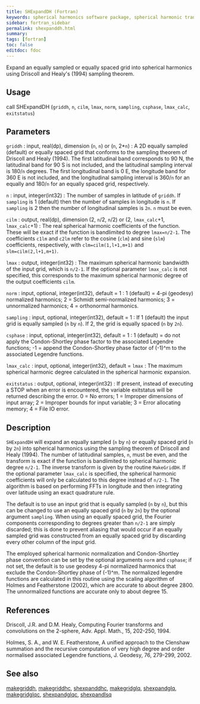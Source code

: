 ```yaml
---
title: SHExpandDH (Fortran)
keywords: spherical harmonics software package, spherical harmonic transform, legendre functions, multitaper spectral analysis, fortran, Python, gravity, magnetic field
sidebar: fortran_sidebar
permalink: shexpanddh.html
summary:
tags: [fortran]
toc: false
editdoc: fdoc
---
```


Expand an equally sampled or equally spaced grid into spherical harmonics using Driscoll and Healy's (1994) sampling theorem.

## Usage

call SHExpandDH (`griddh`, `n`, `cilm`, `lmax`, `norm`, `sampling`, `csphase`, `lmax_calc`, `exitstatus`)

## Parameters

`griddh` : input, real(dp), dimension (`n`, `n`) or (`n`, 2\*`n`)
:   A 2D equally sampled (default) or equally spaced grid that conforms to the sampling theorem of Driscoll and Healy (1994). The first latitudinal band corresponds to 90 N, the latitudinal band for 90 S is not included, and the latitudinal sampling interval is 180/`n` degrees. The first longitudinal band is 0 E, the longitude band for 360 E is not included, and the longitudinal sampling interval is 360/`n` for an equally and 180/`n` for an equally spaced grid, respectively.

`n` : input, integer(int32)
:   The number of samples in latitude of `griddh`. If `sampling` is 1 (default) then the number of samples in longitude is `n`. If `sampling` is 2 then the number of longitudinal samples is `2n`. `n` must be even.

`cilm` : output, real(dp), dimension (2, `n`/2, `n`/2) or (2, `lmax_calc`+1, `lmax_calc`+1)
:   The real spherical harmonic coefficients of the function. These will be exact if the function is bandlimited to degree `lmax=n/2-1`. The coefficients `c1lm` and `c2lm` refer to the cosine (`clm`) and sine (`slm`) coefficients, respectively, with `clm=cilm(1,l+1,m+1)` and `slm=cilm(2,l+1,m+1)`.

`lmax` : output, integer(int32)
:   The maximum spherical harmonic bandwidth of the input grid, which is `n/2-1`. If the optional parameter `lmax_calc` is not specified, this corresponds to the maximum spherical harmonic degree of the output coefficients `cilm`.

`norm` : input, optional, integer(int32), default = 1
:   1 (default) = 4-pi (geodesy) normalized harmonics; 2 = Schmidt semi-normalized harmonics; 3 = unnormalized harmonics; 4 = orthonormal harmonics.

`sampling` : input, optional, integer(int32), default = 1
:   If 1 (default) the input grid is equally sampled (`n` by `n`). If 2, the grid is equally spaced (`n` by `2n`).

`csphase` : input, optional, integer(int32), default = 1
:   1 (default) = do not apply the Condon-Shortley phase factor to the associated Legendre functions; -1 = append the Condon-Shortley phase factor of (-1)^m to the associated Legendre functions.

`lmax_calc` : input, optional, integer(int32), default = `lmax`
:   The maximum spherical harmonic degree calculated in the spherical harmonic expansion.

`exitstatus` : output, optional, integer(int32)
:   If present, instead of executing a STOP when an error is encountered, the variable exitstatus will be returned describing the error. 0 = No errors; 1 = Improper dimensions of input array; 2 = Improper bounds for input variable; 3 = Error allocating memory; 4 = File IO error.

## Description

`SHExpandDH` will expand an equally sampled (`n` by `n`) or equally spaced grid (`n` by `2n`) into spherical harmonics using the sampling theorem of Driscoll and Healy (1994). The number of latitudinal samples, `n`, must be even, and the transform is exact if the function is bandlimited to spherical harmonic degree `n/2-1`. The inverse transform is given by the routine `MakeGridDH`. If the optional parameter `lmax_calc` is specified, the spherical harmonic coefficients will only be calculated to this degree instead of `n/2-1`. The algorithm is based on performing FFTs in longitude and then integrating over latitude using an exact quadrature rule.

The default is to use an input grid that is equally sampled (`n` by `n`), but this can be changed to use an equally spaced grid (`n` by `2n`) by the optional argument `sampling`. When using an equally spaced grid, the Fourier components corresponding to degrees greater than `n/2-1` are simply discarded; this is done to prevent aliasing that would occur if an equally sampled grid was constructed from an equally spaced grid by discarding every other column of the input grid.

The employed spherical harmonic normalization and Condon-Shortley phase convention can be set by the optional arguments `norm` and `csphase`; if not set, the default is to use geodesy 4-pi normalized harmonics that exclude the Condon-Shortley phase of (-1)^m. The normalized legendre functions are calculated in this routine using the scaling algorithm of Holmes and Featherstone (2002), which are accurate to about degree 2800. The unnormalized functions are accurate only to about degree 15.

## References

Driscoll, J.R. and D.M. Healy, Computing Fourier transforms and convolutions on the 2-sphere, Adv. Appl. Math., 15, 202-250, 1994.

Holmes, S. A., and W. E. Featherstone, A unified approach to the Clenshaw summation and the recursive computation of very high degree and order normalised associated Legendre functions, J. Geodesy, 76, 279-299, 2002.

## See also

[makegriddh](makegriddh.html), [makegriddhc](makegriddhc.html), [shexpanddhc](shexpanddhc.html), [makegridglq](makegridglq.html), [shexpandglq](shexpandglq.html), [makegridglqc](makegridglqc.html), [shexpandglqc](shexpandglqc.html), [shexpandlsq](shexpandlsq.html)
